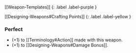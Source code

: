 
[[Weapon-Templates]]
{: .label .label-purple }

[[Designing-Weapons#Crafting Points]]
{: .label .label-yellow }
### Perfect
* (+1) to [[Terminology#Action]] made with this weapon.
* (+1) to [[Designing-Weapons#Damage Bonus]].